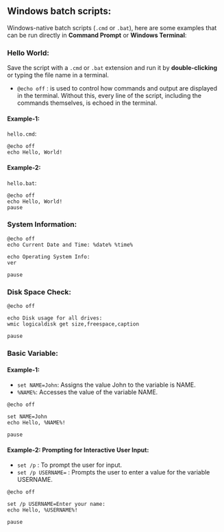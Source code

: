 
## Windows batch scripts: 

Windows-native batch scripts (`.cmd` or `.bat`), here are some examples that can be run directly in **Command Prompt** or **Windows Terminal**:



### Hello World: 

Save the script with a `.cmd` or `.bat` extension and run it by **double-clicking** or typing the file name in a terminal.

- `@echo off` : is used to control how commands and output are displayed in the terminal. Without this, every line of the script, including the commands themselves, is echoed in the terminal.


#### Example-1:

`hello.cmd`:

```
@echo off
echo Hello, World!
```


#### Example-2:

`hello.bat`:


```
@echo off
echo Hello, World!
pause
```



### System Information:


```
@echo off
echo Current Date and Time: %date% %time%

echo Operating System Info: 
ver

pause
```


### Disk Space Check:

```
@echo off

echo Disk usage for all drives:
wmic logicaldisk get size,freespace,caption

pause
```


### Basic Variable:


#### Example-1:

- `set NAME=John`: Assigns the value John to the variable is NAME.
- `%NAME%`: Accesses the value of the variable NAME.


```
@echo off

set NAME=John
echo Hello, %NAME%!

pause
```


#### Example-2: Prompting for Interactive User Input: 

- `set /p` : To prompt the user for input.
- `set /p USERNAME=` : Prompts the user to enter a value for the variable USERNAME.

```
@echo off

set /p USERNAME=Enter your name: 
echo Hello, %USERNAME%!

pause
```




